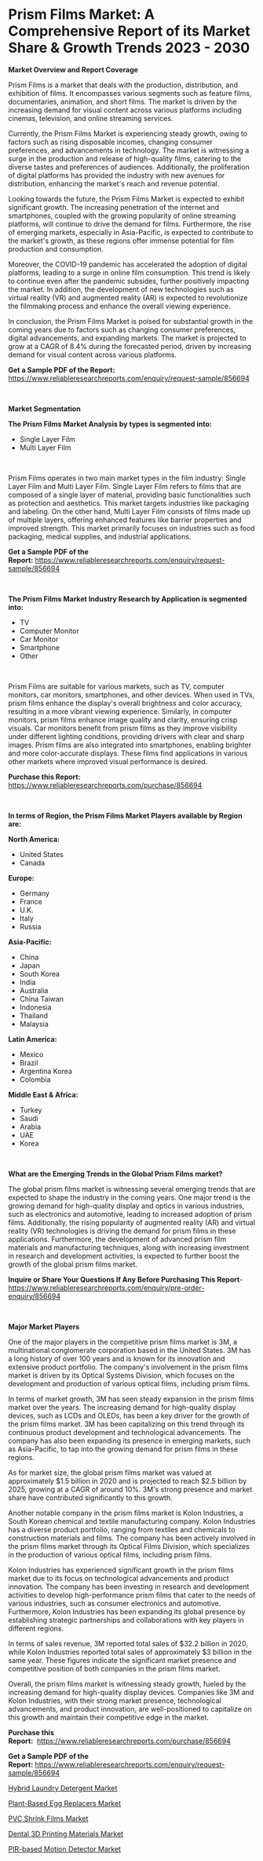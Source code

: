 <p><h1>Prism Films Market: A Comprehensive Report of its Market Share & Growth Trends 2023 - 2030</h1></p><p><strong>Market Overview and Report Coverage</strong></p>
<p><p>Prism Films is a market that deals with the production, distribution, and exhibition of films. It encompasses various segments such as feature films, documentaries, animation, and short films. The market is driven by the increasing demand for visual content across various platforms including cinemas, television, and online streaming services.</p><p>Currently, the Prism Films Market is experiencing steady growth, owing to factors such as rising disposable incomes, changing consumer preferences, and advancements in technology. The market is witnessing a surge in the production and release of high-quality films, catering to the diverse tastes and preferences of audiences. Additionally, the proliferation of digital platforms has provided the industry with new avenues for distribution, enhancing the market's reach and revenue potential.</p><p>Looking towards the future, the Prism Films Market is expected to exhibit significant growth. The increasing penetration of the internet and smartphones, coupled with the growing popularity of online streaming platforms, will continue to drive the demand for films. Furthermore, the rise of emerging markets, especially in Asia-Pacific, is expected to contribute to the market's growth, as these regions offer immense potential for film production and consumption.</p><p>Moreover, the COVID-19 pandemic has accelerated the adoption of digital platforms, leading to a surge in online film consumption. This trend is likely to continue even after the pandemic subsides, further positively impacting the market. In addition, the development of new technologies such as virtual reality (VR) and augmented reality (AR) is expected to revolutionize the filmmaking process and enhance the overall viewing experience.</p><p>In conclusion, the Prism Films Market is poised for substantial growth in the coming years due to factors such as changing consumer preferences, digital advancements, and expanding markets. The market is projected to grow at a CAGR of 8.4% during the forecasted period, driven by increasing demand for visual content across various platforms.</p></p>
<p><strong>Get a Sample PDF of the Report:</strong> <a href="https://www.reliableresearchreports.com/enquiry/request-sample/856694">https://www.reliableresearchreports.com/enquiry/request-sample/856694</a></p>
<p>&nbsp;</p>
<p><strong>Market Segmentation</strong></p>
<p><strong>The Prism Films Market Analysis by types is segmented into:</strong></p>
<p><ul><li>Single Layer Film</li><li>Multi Layer Film</li></ul></p>
<p>&nbsp;</p>
<p><p>Prism Films operates in two main market types in the film industry: Single Layer Film and Multi Layer Film. Single Layer Film refers to films that are composed of a single layer of material, providing basic functionalities such as protection and aesthetics. This market targets industries like packaging and labeling. On the other hand, Multi Layer Film consists of films made up of multiple layers, offering enhanced features like barrier properties and improved strength. This market primarily focuses on industries such as food packaging, medical supplies, and industrial applications.</p></p>
<p><strong>Get a Sample PDF of the Report:</strong>&nbsp;<a href="https://www.reliableresearchreports.com/enquiry/request-sample/856694">https://www.reliableresearchreports.com/enquiry/request-sample/856694</a></p>
<p>&nbsp;</p>
<p><strong>The Prism Films Market Industry Research by Application is segmented into:</strong></p>
<p><ul><li>TV</li><li>Computer Monitor</li><li>Car Monitor</li><li>Smartphone</li><li>Other</li></ul></p>
<p>&nbsp;</p>
<p><p>Prism Films are suitable for various markets, such as TV, computer monitors, car monitors, smartphones, and other devices. When used in TVs, prism films enhance the display's overall brightness and color accuracy, resulting in a more vibrant viewing experience. Similarly, in computer monitors, prism films enhance image quality and clarity, ensuring crisp visuals. Car monitors benefit from prism films as they improve visibility under different lighting conditions, providing drivers with clear and sharp images. Prism films are also integrated into smartphones, enabling brighter and more color-accurate displays. These films find applications in various other markets where improved visual performance is desired.</p></p>
<p><strong>Purchase this Report:</strong>&nbsp; <a href="https://www.reliableresearchreports.com/purchase/856694">https://www.reliableresearchreports.com/purchase/856694</a></p>
<p>&nbsp;</p>
<p><strong>In terms of Region, the Prism Films Market Players available by Region are:</strong></p>
<p>
    <p> <strong> North America: </strong>
        <ul>
            <li>United States</li>
            <li>Canada</li>
        </ul>
        </p> 
    <p> <strong> Europe: </strong>
        <ul>
            <li>Germany</li>
            <li>France</li>
            <li>U.K.</li>
            <li>Italy</li>
            <li>Russia</li>
        </ul>
        </p> 
    <p> <strong> Asia-Pacific: </strong>
        <ul>
            <li>China</li>
            <li>Japan</li>
            <li>South Korea</li>
            <li>India</li>
            <li>Australia</li>
            <li>China Taiwan</li>
            <li>Indonesia</li>
            <li>Thailand</li>
            <li>Malaysia</li>
        </ul>
        </p> 
    <p> <strong> Latin America: </strong>
        <ul>
            <li>Mexico</li>
            <li>Brazil</li>
            <li>Argentina Korea</li>
            <li>Colombia</li>
        </ul>
        </p> 
    <p> <strong> Middle East & Africa: </strong>
        <ul>
            <li>Turkey</li>
            <li>Saudi</li>
            <li>Arabia</li>
            <li>UAE</li>
            <li>Korea</li>
        </ul>
    </p>
    </p>
<p>&nbsp;</p>
<p><strong>What are the Emerging Trends in the Global Prism Films market?</strong></p>
<p><p>The global prism films market is witnessing several emerging trends that are expected to shape the industry in the coming years. One major trend is the growing demand for high-quality display and optics in various industries, such as electronics and automotive, leading to increased adoption of prism films. Additionally, the rising popularity of augmented reality (AR) and virtual reality (VR) technologies is driving the demand for prism films in these applications. Furthermore, the development of advanced prism film materials and manufacturing techniques, along with increasing investment in research and development activities, is expected to further boost the growth of the global prism films market.</p></p>
<p><strong>Inquire or Share Your Questions If Any Before Purchasing This Report</strong>- <a href="https://www.reliableresearchreports.com/enquiry/pre-order-enquiry/856694">https://www.reliableresearchreports.com/enquiry/pre-order-enquiry/856694</a></p>
<p>&nbsp;</p>
<p><strong>Major Market Players</strong></p>
<p><p>One of the major players in the competitive prism films market is 3M, a multinational conglomerate corporation based in the United States. 3M has a long history of over 100 years and is known for its innovation and extensive product portfolio. The company's involvement in the prism films market is driven by its Optical Systems Division, which focuses on the development and production of various optical films, including prism films. </p><p>In terms of market growth, 3M has seen steady expansion in the prism films market over the years. The increasing demand for high-quality display devices, such as LCDs and OLEDs, has been a key driver for the growth of the prism films market. 3M has been capitalizing on this trend through its continuous product development and technological advancements. The company has also been expanding its presence in emerging markets, such as Asia-Pacific, to tap into the growing demand for prism films in these regions. </p><p>As for market size, the global prism films market was valued at approximately $1.5 billion in 2020 and is projected to reach $2.5 billion by 2025, growing at a CAGR of around 10%. 3M's strong presence and market share have contributed significantly to this growth.</p><p>Another notable company in the prism films market is Kolon Industries, a South Korean chemical and textile manufacturing company. Kolon Industries has a diverse product portfolio, ranging from textiles and chemicals to construction materials and films. The company has been actively involved in the prism films market through its Optical Films Division, which specializes in the production of various optical films, including prism films.</p><p>Kolon Industries has experienced significant growth in the prism films market due to its focus on technological advancements and product innovation. The company has been investing in research and development activities to develop high-performance prism films that cater to the needs of various industries, such as consumer electronics and automotive. Furthermore, Kolon Industries has been expanding its global presence by establishing strategic partnerships and collaborations with key players in different regions.</p><p>In terms of sales revenue, 3M reported total sales of $32.2 billion in 2020, while Kolon Industries reported total sales of approximately $3 billion in the same year. These figures indicate the significant market presence and competitive position of both companies in the prism films market.</p><p>Overall, the prism films market is witnessing steady growth, fueled by the increasing demand for high-quality display devices. Companies like 3M and Kolon Industries, with their strong market presence, technological advancements, and product innovation, are well-positioned to capitalize on this growth and maintain their competitive edge in the market.</p></p>
<p><strong>Purchase this Report:</strong>&nbsp;&nbsp;<a href="https://www.reliableresearchreports.com/purchase/856694">https://www.reliableresearchreports.com/purchase/856694</a></p>
<p></p>
<p><strong>Get a Sample PDF of the Report:</strong>&nbsp;<a href="https://www.reliableresearchreports.com/enquiry/request-sample/856694">https://www.reliableresearchreports.com/enquiry/request-sample/856694</a></p>
<p><p><a href="https://medium.com/@akshatsharma12/hybrid-laundry-detergent-market-analysis-and-sze-forecasted-for-period-from-2023-to-2030-93ca8fa506cc">Hybrid Laundry Detergent Market</a></p><p><a href="https://medium.com/@jensenklein/plant-based-egg-replacers-market-exploring-market-share-market-trends-and-future-growth-befda231645a">Plant-Based Egg Replacers Market</a></p><p><a href="https://github.com/ruslanpoljakovrd177/Market-Research-Report-List-1/blob/main/pvc-shrink-films-market.md">PVC Shrink Films Market</a></p><p><a href="https://github.com/gulaimolin/Market-Research-Report-List-1/blob/main/dental-3d-printing-materials-market.md">Dental 3D Printing Materials Market</a></p><p><a href="https://medium.com/@giannicrona/pir-based-motion-detector-market-the-key-to-successful-business-strategy-forecast-till-2030-f9f941e99ad6">PIR-based Motion Detector Market</a></p></p>
